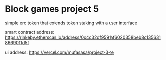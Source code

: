# Block games project 5

simple erc token that extends token staking with a user interface

smart contract address: https://rinkeby.etherscan.io/address/0x4c32df9591af6020358beb8c1356318669011d5f


ui address: https://vercel.com/mufasasa/project-3-fe


